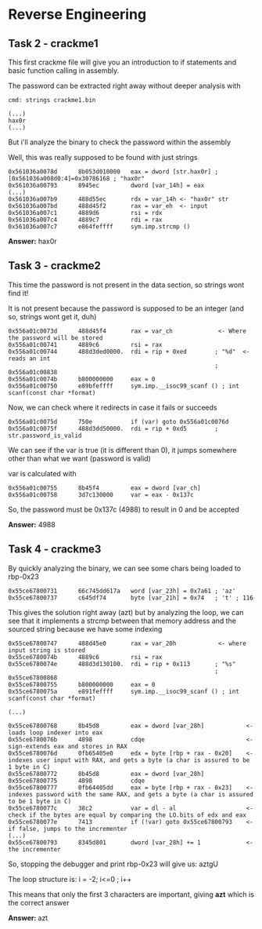 # Reverse Engineering

## Task 2 - crackme1

This first crackme file will give you an introduction to if statements and basic function calling in assembly. <br>

The password can be extracted right away without deeper analysis with
```
cmd: strings crackme1.bin

(...)
hax0r
(...)
```

But i'll analyze the binary to check the password within the assembly <br>

Well, this was really supposed to be found with just strings
```
0x561036a0078d      8b053d010000   eax = dword [str.hax0r] ; [0x561036a008d0:4]=0x30786168 ; "hax0r"
0x561036a00793      8945ec         dword [var_14h] = eax
(...)
0x561036a007b9      488d55ec       rdx = var_14h <- "hax0r" str
0x561036a007bd      488d45f2       rax = var_eh  <- input
0x561036a007c1      4889d6         rsi = rdx
0x561036a007c4      4889c7         rdi = rax
0x561036a007c7      e864feffff     sym.imp.strcmp ()
```
<b>Answer:</b> hax0r

## Task 3 - crackme2

This time the password is not present in the data section, so strings wont find it! <br>

It is not present because the password is supposed to be an integer (and so, strings wont get it, duh) <br>

```
0x556a01c0073d      488d45f4       rax = var_ch             <- Where the password will be stored
0x556a01c00741      4889c6         rsi = rax
0x556a01c00744      488d3ded0000.  rdi = rip + 0xed        ; "%d"  <- reads an int
                                                           ; 0x556a01c00838
0x556a01c0074b      b800000000     eax = 0
0x556a01c00750      e89bfeffff     sym.imp.__isoc99_scanf () ; int scanf(const char *format)
```

Now, we can check where it redirects in case it fails or succeeds
```
0x556a01c0075d      750e           if (var) goto 0x556a01c0076d
0x556a01c0075f      488d3dd50000.  rdi = rip + 0xd5        ; str.password_is_valid
```

We can see if the var is true (it is different than 0), it jumps somewhere other than what we want (password is valid) <br>

var is calculated with
```
0x556a01c00755      8b45f4         eax = dword [var_ch]
0x556a01c00758      3d7c130000     var = eax - 0x137c
```
So, the password must be 0x137c (4988) to result in 0 and be accepted <br>

<b>Answer:</b> 4988

## Task 4 - crackme3

By quickly analyzing the binary, we can see some chars being loaded to rbp-0x23
```
0x55ce67800731      66c745dd617a   word [var_23h] = 0x7a61 ; 'az'
0x55ce67800737      c645df74       byte [var_21h] = 0x74   ; 't' ; 116
```

This gives the solution right away (azt) but by analyzing the loop, we can see that it implements a strcmp between that memory address and the sourced string because we have some indexing
```
0x55ce67800747      488d45e0       rax = var_20h            <- where input string is stored
0x55ce6780074b      4889c6         rsi = rax
0x55ce6780074e      488d3d130100.  rdi = rip + 0x113       ; "%s"
                                                           ; 0x55ce67800868
0x55ce67800755      b800000000     eax = 0
0x55ce6780075a      e891feffff     sym.imp.__isoc99_scanf () ; int scanf(const char *format)

(...)

0x55ce67800768      8b45d8         eax = dword [var_28h]            <- loads loop indexer into eax
0x55ce6780076b      4898           cdqe                             <- sign-extends eax and stores in RAX
0x55ce6780076d      0fb65405e0     edx = byte [rbp + rax - 0x20]    <- indexes user input with RAX, and gets a byte (a char is assured to be 1 byte in C)
0x55ce67800772      8b45d8         eax = dword [var_28h]
0x55ce67800775      4898           cdqe
0x55ce67800777      0fb64405dd     eax = byte [rbp + rax - 0x23]    <- indexes password with the same RAX, and gets a byte (a char is assured to be 1 byte in C)
0x55ce6780077c      38c2           var = dl - al                    <- check if the bytes are equal by comparing the LO.bits of edx and eax
0x55ce6780077e      7413           if (!var) goto 0x55ce67800793    <- if false, jumps to the incrementer
(...)
0x55ce67800793      8345d801       dword [var_28h] += 1             <- the incrementer
```
So, stopping the debugger and print rbp-0x23 will give us: aztgU <br>

The loop structure is: i = -2; i<=0 ; i++ <br>

This means that only the first 3 characters are important, giving <b>azt</b> which is the correct answer <br>

<b> Answer: </b> azt